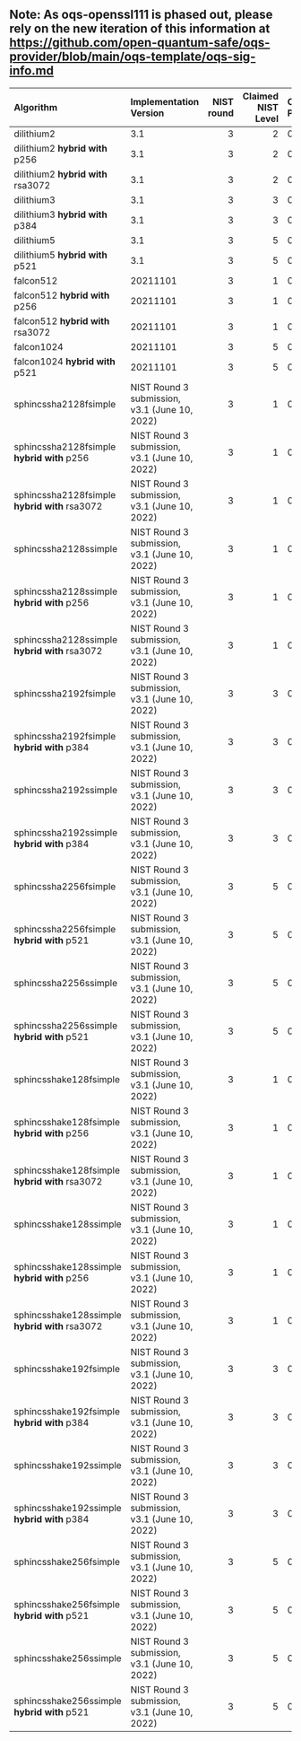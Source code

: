 ## Note: As oqs-openssl111 is phased out, please rely on the new iteration of this information at https://github.com/open-quantum-safe/oqs-provider/blob/main/oqs-template/oqs-sig-info.md

| Algorithm                                      | Implementation Version                        |   NIST round |   Claimed NIST Level | Code Point   | OID                     |
|:-----------------------------------------------|:----------------------------------------------|-------------:|---------------------:|:-------------|:------------------------|
| dilithium2                                     | 3.1                                           |            3 |                    2 | 0xfea0       | 1.3.6.1.4.1.2.267.7.4.4 |
| dilithium2 **hybrid with** p256                | 3.1                                           |            3 |                    2 | 0xfea1       | 1.3.9999.2.7.1          |
| dilithium2 **hybrid with** rsa3072             | 3.1                                           |            3 |                    2 | 0xfea2       | 1.3.9999.2.7.2          |
| dilithium3                                     | 3.1                                           |            3 |                    3 | 0xfea3       | 1.3.6.1.4.1.2.267.7.6.5 |
| dilithium3 **hybrid with** p384                | 3.1                                           |            3 |                    3 | 0xfea4       | 1.3.9999.2.7.3          |
| dilithium5                                     | 3.1                                           |            3 |                    5 | 0xfea5       | 1.3.6.1.4.1.2.267.7.8.7 |
| dilithium5 **hybrid with** p521                | 3.1                                           |            3 |                    5 | 0xfea6       | 1.3.9999.2.7.4          |
| falcon512                                      | 20211101                                      |            3 |                    1 | 0xfeae       | 1.3.9999.3.6            |
| falcon512 **hybrid with** p256                 | 20211101                                      |            3 |                    1 | 0xfeaf       | 1.3.9999.3.7            |
| falcon512 **hybrid with** rsa3072              | 20211101                                      |            3 |                    1 | 0xfeb0       | 1.3.9999.3.8            |
| falcon1024                                     | 20211101                                      |            3 |                    5 | 0xfeb1       | 1.3.9999.3.9            |
| falcon1024 **hybrid with** p521                | 20211101                                      |            3 |                    5 | 0xfeb2       | 1.3.9999.3.10           |
| sphincssha2128fsimple                          | NIST Round 3 submission, v3.1 (June 10, 2022) |            3 |                    1 | 0xfeb3       | 1.3.9999.6.4.13         |
| sphincssha2128fsimple **hybrid with** p256     | NIST Round 3 submission, v3.1 (June 10, 2022) |            3 |                    1 | 0xfeb4       | 1.3.9999.6.4.14         |
| sphincssha2128fsimple **hybrid with** rsa3072  | NIST Round 3 submission, v3.1 (June 10, 2022) |            3 |                    1 | 0xfeb5       | 1.3.9999.6.4.15         |
| sphincssha2128ssimple                          | NIST Round 3 submission, v3.1 (June 10, 2022) |            3 |                    1 | 0xfeb6       | 1.3.9999.6.4.16         |
| sphincssha2128ssimple **hybrid with** p256     | NIST Round 3 submission, v3.1 (June 10, 2022) |            3 |                    1 | 0xfeb7       | 1.3.9999.6.4.17         |
| sphincssha2128ssimple **hybrid with** rsa3072  | NIST Round 3 submission, v3.1 (June 10, 2022) |            3 |                    1 | 0xfeb8       | 1.3.9999.6.4.18         |
| sphincssha2192fsimple                          | NIST Round 3 submission, v3.1 (June 10, 2022) |            3 |                    3 | 0xfeb9       | 1.3.9999.6.5.10         |
| sphincssha2192fsimple **hybrid with** p384     | NIST Round 3 submission, v3.1 (June 10, 2022) |            3 |                    3 | 0xfeba       | 1.3.9999.6.5.11         |
| sphincssha2192ssimple                          | NIST Round 3 submission, v3.1 (June 10, 2022) |            3 |                    3 | 0xfebb       | 1.3.9999.6.5.12         |
| sphincssha2192ssimple **hybrid with** p384     | NIST Round 3 submission, v3.1 (June 10, 2022) |            3 |                    3 | 0xfebc       | 1.3.9999.6.5.13         |
| sphincssha2256fsimple                          | NIST Round 3 submission, v3.1 (June 10, 2022) |            3 |                    5 | 0xfebd       | 1.3.9999.6.6.10         |
| sphincssha2256fsimple **hybrid with** p521     | NIST Round 3 submission, v3.1 (June 10, 2022) |            3 |                    5 | 0xfebe       | 1.3.9999.6.6.11         |
| sphincssha2256ssimple                          | NIST Round 3 submission, v3.1 (June 10, 2022) |            3 |                    5 | 0xfec0       | 1.3.9999.6.6.12         |
| sphincssha2256ssimple **hybrid with** p521     | NIST Round 3 submission, v3.1 (June 10, 2022) |            3 |                    5 | 0xfec1       | 1.3.9999.6.6.13         |
| sphincsshake128fsimple                         | NIST Round 3 submission, v3.1 (June 10, 2022) |            3 |                    1 | 0xfec2       | 1.3.9999.6.7.13         |
| sphincsshake128fsimple **hybrid with** p256    | NIST Round 3 submission, v3.1 (June 10, 2022) |            3 |                    1 | 0xfec3       | 1.3.9999.6.7.14         |
| sphincsshake128fsimple **hybrid with** rsa3072 | NIST Round 3 submission, v3.1 (June 10, 2022) |            3 |                    1 | 0xfec4       | 1.3.9999.6.7.15         |
| sphincsshake128ssimple                         | NIST Round 3 submission, v3.1 (June 10, 2022) |            3 |                    1 | 0xfec5       | 1.3.9999.6.7.16         |
| sphincsshake128ssimple **hybrid with** p256    | NIST Round 3 submission, v3.1 (June 10, 2022) |            3 |                    1 | 0xfec6       | 1.3.9999.6.7.17         |
| sphincsshake128ssimple **hybrid with** rsa3072 | NIST Round 3 submission, v3.1 (June 10, 2022) |            3 |                    1 | 0xfec7       | 1.3.9999.6.7.18         |
| sphincsshake192fsimple                         | NIST Round 3 submission, v3.1 (June 10, 2022) |            3 |                    3 | 0xfec8       | 1.3.9999.6.8.10         |
| sphincsshake192fsimple **hybrid with** p384    | NIST Round 3 submission, v3.1 (June 10, 2022) |            3 |                    3 | 0xfec9       | 1.3.9999.6.8.11         |
| sphincsshake192ssimple                         | NIST Round 3 submission, v3.1 (June 10, 2022) |            3 |                    3 | 0xfeca       | 1.3.9999.6.8.12         |
| sphincsshake192ssimple **hybrid with** p384    | NIST Round 3 submission, v3.1 (June 10, 2022) |            3 |                    3 | 0xfecb       | 1.3.9999.6.8.13         |
| sphincsshake256fsimple                         | NIST Round 3 submission, v3.1 (June 10, 2022) |            3 |                    5 | 0xfecc       | 1.3.9999.6.9.10         |
| sphincsshake256fsimple **hybrid with** p521    | NIST Round 3 submission, v3.1 (June 10, 2022) |            3 |                    5 | 0xfecd       | 1.3.9999.6.9.11         |
| sphincsshake256ssimple                         | NIST Round 3 submission, v3.1 (June 10, 2022) |            3 |                    5 | 0xfece       | 1.3.9999.6.9.12         |
| sphincsshake256ssimple **hybrid with** p521    | NIST Round 3 submission, v3.1 (June 10, 2022) |            3 |                    5 | 0xfecf       | 1.3.9999.6.9.13         |
